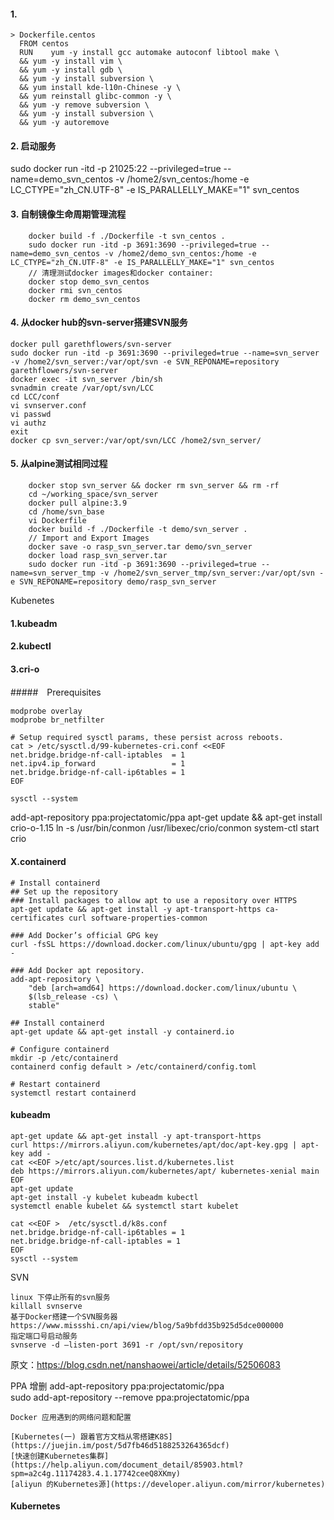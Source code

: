 #### 1.
~~~
> Dockerfile.centos
  FROM centos
  RUN    yum -y install gcc automake autoconf libtool make \
  && yum -y install vim \
  && yum -y install gdb \
  && yum -y install subversion \
  && yum install kde-l10n-Chinese -y \
  && yum reinstall glibc-common -y \
  && yum -y remove subversion \
  && yum -y install subversion \
  && yum -y autoremove
~~~

#### 2. 启动服务
sudo docker run -itd -p 21025:22 --privileged=true --name=demo_svn_centos -v /home2/svn_centos:/home -e LC_CTYPE="zh_CN.UTF-8" -e IS_PARALLELLY_MAKE="1" svn_centos

#### 3. 自制镜像生命周期管理流程

~~~
    docker build -f ./Dockerfile -t svn_centos .
    sudo docker run -itd -p 3691:3690 --privileged=true --name=demo_svn_centos -v /home2/demo_svn_centos:/home -e LC_CTYPE="zh_CN.UTF-8" -e IS_PARALLELLY_MAKE="1" svn_centos
    // 清理测试docker images和docker container:
    docker stop demo_svn_centos
    docker rmi svn_centos
    docker rm demo_svn_centos
~~~

#### 4. **从docker hub的svn-server搭建SVN服务**
    docker pull garethflowers/svn-server
    sudo docker run -itd -p 3691:3690 --privileged=true --name=svn_server -v /home2/svn_server:/var/opt/svn -e SVN_REPONAME=repository garethflowers/svn-server
    docker exec -it svn_server /bin/sh
    svnadmin create /var/opt/svn/LCC
    cd LCC/conf
    vi svnserver.conf
    vi passwd
    vi authz
    exit
    docker cp svn_server:/var/opt/svn/LCC /home2/svn_server/

#### 5. 从alpine测试相同过程
~~~shell
    docker stop svn_server && docker rm svn_server && rm -rf 
    cd ~/working_space/svn_server
    docker pull alpine:3.9
    cd /home/svn_base
    vi Dockerfile
    docker build -f ./Dockerfile -t demo/svn_server .
    // Import and Export Images
    docker save -o rasp_svn_server.tar demo/svn_server
    docker load rasp_svn_server.tar
    sudo docker run -itd -p 3691:3690 --privileged=true --name=svn_server_tmp -v /home2/svn_server_tmp/svn_server:/var/opt/svn -e SVN_REPONAME=repository demo/rasp_svn_server
~~~

Kubenetes
#### 1.kubeadm

#### 2.kubectl

#### 3.cri-o
#####　Prerequisites
~~~shell
modprobe overlay
modprobe br_netfilter

# Setup required sysctl params, these persist across reboots.
cat > /etc/sysctl.d/99-kubernetes-cri.conf <<EOF
net.bridge.bridge-nf-call-iptables  = 1
net.ipv4.ip_forward                 = 1
net.bridge.bridge-nf-call-ip6tables = 1
EOF

sysctl --system
~~~

add-apt-repository ppa:projectatomic/ppa
apt-get update && apt-get install crio-o-1.15
ln -s /usr/bin/conmon /usr/libexec/crio/conmon
system-ctl start crio

#### X.containerd
~~~shell
# Install containerd
## Set up the repository
### Install packages to allow apt to use a repository over HTTPS
apt-get update && apt-get install -y apt-transport-https ca-certificates curl software-properties-common

### Add Docker’s official GPG key
curl -fsSL https://download.docker.com/linux/ubuntu/gpg | apt-key add -

### Add Docker apt repository.
add-apt-repository \
    "deb [arch=amd64] https://download.docker.com/linux/ubuntu \
    $(lsb_release -cs) \
    stable"

## Install containerd
apt-get update && apt-get install -y containerd.io

# Configure containerd
mkdir -p /etc/containerd
containerd config default > /etc/containerd/config.toml

# Restart containerd
systemctl restart containerd
~~~

#### kubeadm
~~~shell
apt-get update && apt-get install -y apt-transport-https
curl https://mirrors.aliyun.com/kubernetes/apt/doc/apt-key.gpg | apt-key add - 
cat <<EOF >/etc/apt/sources.list.d/kubernetes.list
deb https://mirrors.aliyun.com/kubernetes/apt/ kubernetes-xenial main
EOF
apt-get update
apt-get install -y kubelet kubeadm kubectl
systemctl enable kubelet && systemctl start kubelet
~~~

~~~
cat <<EOF >  /etc/sysctl.d/k8s.conf
net.bridge.bridge-nf-call-ip6tables = 1
net.bridge.bridge-nf-call-iptables = 1
EOF
sysctl --system
~~~
SVN

    linux 下停止所有的svn服务
    killall svnserve
    基于Docker搭建一个SVN服务器 https://www.missshi.cn/api/view/blog/5a9bfdd35b925d5dce000000
    指定端口号启动服务
    svnserve -d –listen-port 3691 -r /opt/svn/repository
  原文：https://blog.csdn.net/nanshaowei/article/details/52506083

PPA 增删
    add-apt-repository ppa:projectatomic/ppa  
    sudo add-apt-repository --remove ppa:projectatomic/ppa

~~~
Docker 应用遇到的网络问题和配置
~~~

    [Kubernetes(一) 跟着官方文档从零搭建K8S](https://juejin.im/post/5d7fb46d5188253264365dcf)
    [快速创建Kubernetes集群](https://help.aliyun.com/document_detail/85903.html?spm=a2c4g.11174283.4.1.17742ceeQ8XKmy)
    [aliyun 的Kubernetes源](https://developer.aliyun.com/mirror/kubernetes)

#### Kubernetes
